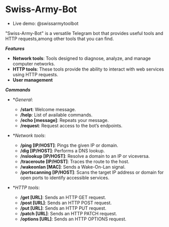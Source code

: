 # Swiss-Army-Bot
   - Live demo: @swissarmytoolbot


"Swiss-Army-Bot" is a versatile Telegram bot that provides useful tools and HTTP requests,among other tools that you can find.

***Features***

- **Network tools**: Tools designed to diagnose, analyze, and manage computer networks.
- **HTTP tools**: These tools provide the ability to interact with web services using HTTP requests.
- **User management** 

***Commands***

   - **General*:
      - **/start**: Welcome message.
      - **/help**: List of available commands.
      - **/echo [message]**: Repeats your message.
      - **/request**: Request access to the bot’s endpoints.
  
   - **Network tools*:

       - **/ping [IP/HOST]**: Pings the given IP or domain.
       - **/dig [IP/HOST]**: Performs a DNS lookup.
       - **/nslookup [IP/HOST]**: Resolve a domain to an IP or viceversa.
       - **/traceroute [IP/HOST]**: Traces the route to the host.
       - **/wakeonlan [MAC]**: Sends a Wake-On-Lan signal.
       - **/portscanning [IP/HOST]**: Scans the target IP address or domain for open ports to identify accessible services.
         
  - **HTTP tools*:
    
       - **/get [URL]**: Sends an HTTP GET request.
       - **/post [URL]**: Sends an HTTP POST request.
       - **/put [URL]**: Sends an HTTP PUT request.
       - **/patch [URL]**: Sends an HTTP PATCH request.
       - **/options [URL]**: Sends an HTTP OPTIONS request.
    

  
